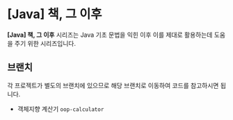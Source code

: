 # [Java] 책, 그 이후
**[Java] 책, 그 이후** 시리즈는 Java 기초 문법을 익힌 이후 이를 제대로 활용하는데 도움을 주기 위한 시리즈입니다.

## 브랜치
각 프로젝트가 별도의 브랜치에 있으므로 해당 브랜치로 이동하여 코드를 참고하시면 됩니다.

* 객체지향 계산기 `oop-calculator`
